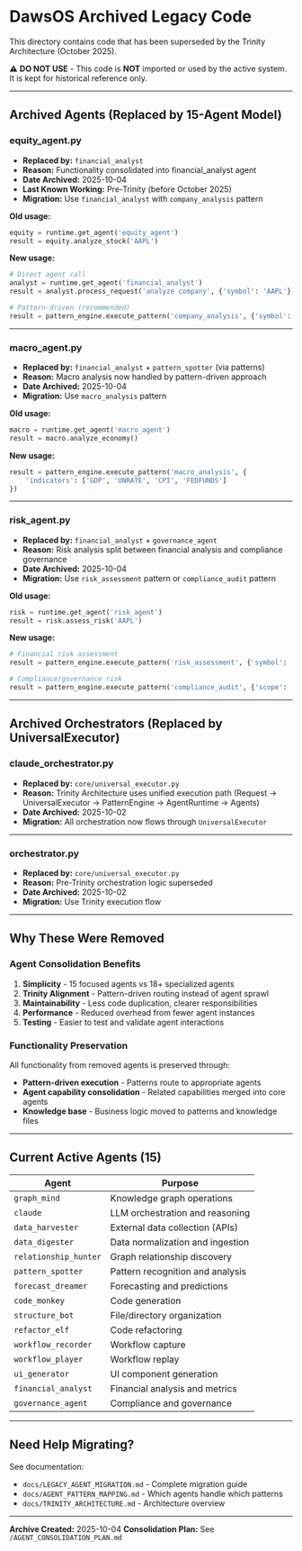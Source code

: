 # DawsOS Archived Legacy Code

This directory contains code that has been superseded by the Trinity Architecture (October 2025).

⚠️ **DO NOT USE** - This code is **NOT** imported or used by the active system.
It is kept for historical reference only.

---

## Archived Agents (Replaced by 15-Agent Model)

### equity_agent.py
- **Replaced by:** `financial_analyst`
- **Reason:** Functionality consolidated into financial_analyst agent
- **Date Archived:** 2025-10-04
- **Last Known Working:** Pre-Trinity (before October 2025)
- **Migration:** Use `financial_analyst` with `company_analysis` pattern

**Old usage:**
```python
equity = runtime.get_agent('equity_agent')
result = equity.analyze_stock('AAPL')
```

**New usage:**
```python
# Direct agent call
analyst = runtime.get_agent('financial_analyst')
result = analyst.process_request('analyze company', {'symbol': 'AAPL'})

# Pattern-driven (recommended)
result = pattern_engine.execute_pattern('company_analysis', {'symbol': 'AAPL'})
```

---

### macro_agent.py
- **Replaced by:** `financial_analyst` + `pattern_spotter` (via patterns)
- **Reason:** Macro analysis now handled by pattern-driven approach
- **Date Archived:** 2025-10-04
- **Migration:** Use `macro_analysis` pattern

**Old usage:**
```python
macro = runtime.get_agent('macro_agent')
result = macro.analyze_economy()
```

**New usage:**
```python
result = pattern_engine.execute_pattern('macro_analysis', {
    'indicators': ['GDP', 'UNRATE', 'CPI', 'FEDFUNDS']
})
```

---

### risk_agent.py
- **Replaced by:** `financial_analyst` + `governance_agent`
- **Reason:** Risk analysis split between financial analysis and compliance governance
- **Date Archived:** 2025-10-04
- **Migration:** Use `risk_assessment` pattern or `compliance_audit` pattern

**Old usage:**
```python
risk = runtime.get_agent('risk_agent')
result = risk.assess_risk('AAPL')
```

**New usage:**
```python
# Financial risk assessment
result = pattern_engine.execute_pattern('risk_assessment', {'symbol': 'AAPL'})

# Compliance/governance risk
result = pattern_engine.execute_pattern('compliance_audit', {'scope': 'portfolio'})
```

---

## Archived Orchestrators (Replaced by UniversalExecutor)

### claude_orchestrator.py
- **Replaced by:** `core/universal_executor.py`
- **Reason:** Trinity Architecture uses unified execution path
   (Request → UniversalExecutor → PatternEngine → AgentRuntime → Agents)
- **Date Archived:** 2025-10-02
- **Migration:** All orchestration now flows through `UniversalExecutor`

---

### orchestrator.py
- **Replaced by:** `core/universal_executor.py`
- **Reason:** Pre-Trinity orchestration logic superseded
- **Date Archived:** 2025-10-02
- **Migration:** Use Trinity execution flow

---

## Why These Were Removed

### Agent Consolidation Benefits
1. **Simplicity** - 15 focused agents vs 18+ specialized agents
2. **Trinity Alignment** - Pattern-driven routing instead of agent sprawl
3. **Maintainability** - Less code duplication, clearer responsibilities
4. **Performance** - Reduced overhead from fewer agent instances
5. **Testing** - Easier to test and validate agent interactions

### Functionality Preservation
All functionality from removed agents is preserved through:
- **Pattern-driven execution** - Patterns route to appropriate agents
- **Agent capability consolidation** - Related capabilities merged into core agents
- **Knowledge base** - Business logic moved to patterns and knowledge files

---

## Current Active Agents (15)

| Agent | Purpose |
|-------|---------|
| `graph_mind` | Knowledge graph operations |
| `claude` | LLM orchestration and reasoning |
| `data_harvester` | External data collection (APIs) |
| `data_digester` | Data normalization and ingestion |
| `relationship_hunter` | Graph relationship discovery |
| `pattern_spotter` | Pattern recognition and analysis |
| `forecast_dreamer` | Forecasting and predictions |
| `code_monkey` | Code generation |
| `structure_bot` | File/directory organization |
| `refactor_elf` | Code refactoring |
| `workflow_recorder` | Workflow capture |
| `workflow_player` | Workflow replay |
| `ui_generator` | UI component generation |
| `financial_analyst` | Financial analysis and metrics |
| `governance_agent` | Compliance and governance |

---

## Need Help Migrating?

See documentation:
- `docs/LEGACY_AGENT_MIGRATION.md` - Complete migration guide
- `docs/AGENT_PATTERN_MAPPING.md` - Which agents handle which patterns
- `docs/TRINITY_ARCHITECTURE.md` - Architecture overview

---

**Archive Created:** 2025-10-04
**Consolidation Plan:** See `/AGENT_CONSOLIDATION_PLAN.md`
